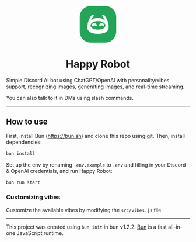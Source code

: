 <div align="center">
<img src="./assets/logo.svg" alt="Happy Robot logo" width="100" />

# Happy Robot

</div>

Simple Discord AI bot using ChatGPT/OpenAI with personality/vibes support, recognizing images, generating images, and real-time streaming.

You can also talk to it in DMs using slash commands.


***

## How to use

First, install Bun (<https://bun.sh>) and clone this repo using git. Then, install dependencies:

```bash
bun install
```

Set up the env by renaming `.env.example` to `.env` and filling in your Discord & OpenAI credentials, and run Happy Robot:

```bash
bun run start
```

### Customizing vibes

Customize the available vibes by modifying the `src/vibes.js` file.

***

This project was created using `bun init` in bun v1.2.2. [Bun](https://bun.sh) is a fast all-in-one JavaScript runtime.